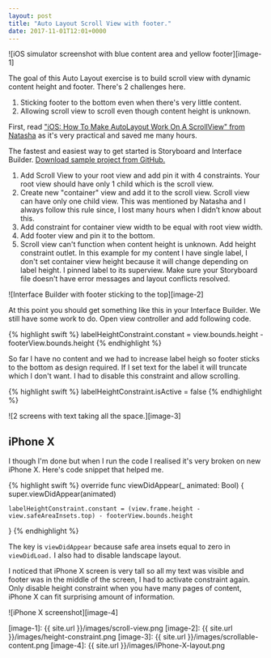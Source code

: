 ```yaml
---
layout: post
title: "Auto Layout Scroll View with footer."
date: 2017-11-01T12:01+0000
---
```


![iOS simulator screenshot with blue content area and yellow footer][image-1]

The goal of this Auto Layout exercise is to build scroll view with dynamic content height and footer. There's 2 challenges here.

1. Sticking footer to the bottom even when there's very little content.
2. Allowing scroll view to scroll even though content height is unknown.

First, read ["iOS: How To Make AutoLayout Work On A ScrollView" from Natasha][1] as it's very practical and saved me many hours.

The fastest and easiest way to get started is Storyboard and Interface Builder.  [Download sample project from GitHub.][2]

1. Add Scroll View to your root view and add pin it with 4 constraints. Your root view should have only 1 child which is the scroll view. 
2. Create new "container" view and add it to the scroll view. Scroll view can have only one child view. This was mentioned by Natasha and I always follow this rule since, I lost many hours when I didn’t know about this.
3. Add constraint for container view width to be equal with root view width.
4. Add footer view and pin it to the bottom.
5. Scroll view can't function when content height is unknown. Add height constraint outlet. In this example for my content I have single label, I don't set container view height because it will change depending on label height. I pinned label to its superview. Make sure your Storyboard file doesn't have error messages and layout conflicts resolved.

![Interface Builder with footer sticking to the top][image-2]

At this point you should get something like this in your Interface Builder. We still have some work to do. Open view controller and add following code.

{% highlight swift %}
labelHeightConstraint.constant = view.bounds.height - footerView.bounds.height
{% endhighlight %}

So far I have no content and we had to increase label heigh so footer sticks to the bottom as design required. If I set text for the label it will truncate which I don't want. I had to disable this constraint and allow scrolling.

{% highlight swift %}
labelHeightConstraint.isActive = false
{% endhighlight %}

![2 screens with text taking all the space.][image-3]


## iPhone X

I though I'm done but when I run the code I realised it's very broken on new iPhone X. Here's code snippet that helped me.

{% highlight swift %}
override func viewDidAppear(_ animated: Bool) {
	super.viewDidAppear(animated)
	
	labelHeightConstraint.constant = (view.frame.height - view.safeAreaInsets.top) - footerView.bounds.height
}
{% endhighlight %}

The key is `viewDidAppear` because safe area insets equal to zero in `viewDidLoad.` I also had to disable landscape layout. 

I noticed that iPhone X screen is very tall so all my text was visible and footer was in the middle of the screen, I had to activate constraint again. Only disable height constraint when you have many pages of content, iPhone X can fit surprising amount of information.

![iPhone X screenshot][image-4]

[1]:	https://www.natashatherobot.com/ios-autolayout-scrollview/
[2]:    https://github.com/borisyurkevich/Scroll-View-with-Footer

[image-1]:	{{ site.url }}/images/scroll-view.png
[image-2]:  {{ site.url }}/images/height-constraint.png
[image-3]:  {{ site.url }}/images/scrollable-content.png
[image-4]:  {{ site.url }}/images/iPhone-X-layout.png

